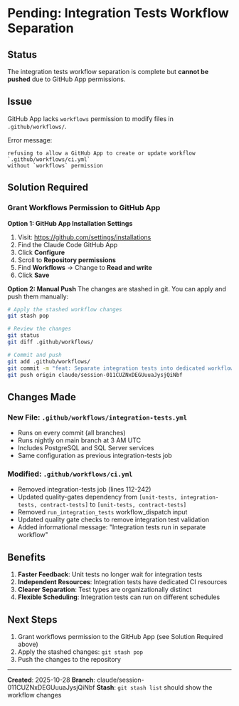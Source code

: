# Pending: Integration Tests Workflow Separation

## Status
The integration tests workflow separation is complete but **cannot be pushed** due to GitHub App permissions.

## Issue
GitHub App lacks `workflows` permission to modify files in `.github/workflows/`.

Error message:
```
refusing to allow a GitHub App to create or update workflow `.github/workflows/ci.yml`
without `workflows` permission
```

## Solution Required

### Grant Workflows Permission to GitHub App

**Option 1: GitHub App Installation Settings**
1. Visit: https://github.com/settings/installations
2. Find the Claude Code GitHub App
3. Click **Configure**
4. Scroll to **Repository permissions**
5. Find **Workflows** → Change to **Read and write**
6. Click **Save**

**Option 2: Manual Push**
The changes are stashed in git. You can apply and push them manually:

```bash
# Apply the stashed workflow changes
git stash pop

# Review the changes
git status
git diff .github/workflows/

# Commit and push
git add .github/workflows/
git commit -m "feat: Separate integration tests into dedicated workflow"
git push origin claude/session-011CUZNxDEGUuuaJysjQiNbf
```

## Changes Made

### New File: `.github/workflows/integration-tests.yml`
- Runs on every commit (all branches)
- Runs nightly on main branch at 3 AM UTC
- Includes PostgreSQL and SQL Server services
- Same configuration as previous integration-tests job

### Modified: `.github/workflows/ci.yml`
- Removed integration-tests job (lines 112-242)
- Updated quality-gates dependency from `[unit-tests, integration-tests, contract-tests]` to `[unit-tests, contract-tests]`
- Removed `run_integration_tests` workflow_dispatch input
- Updated quality gate checks to remove integration test validation
- Added informational message: "Integration tests run in separate workflow"

## Benefits

1. **Faster Feedback**: Unit tests no longer wait for integration tests
2. **Independent Resources**: Integration tests have dedicated CI resources
3. **Clearer Separation**: Test types are organizationally distinct
4. **Flexible Scheduling**: Integration tests can run on different schedules

## Next Steps

1. Grant workflows permission to the GitHub App (see Solution Required above)
2. Apply the stashed changes: `git stash pop`
3. Push the changes to the repository

---

**Created**: 2025-10-28
**Branch**: claude/session-011CUZNxDEGUuuaJysjQiNbf
**Stash**: `git stash list` should show the workflow changes
